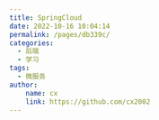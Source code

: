 ```yaml
---
title: SpringCloud
date: 2022-10-16 10:04:14
permalink: /pages/db339c/
categories:
  - 后端
  - 学习
tags:
  - 微服务
author:
    name: cx
    link: https://github.com/cx2002
---
```

